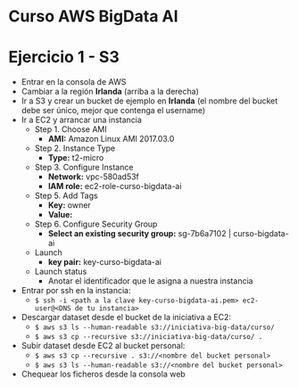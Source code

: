 # Curso AWS BigData AI

# Ejercicio 1 - S3
* Entrar en la consola de AWS
* Cambiar a la región **Irlanda** (arriba a la derecha)
* Ir a S3 y crear un bucket de ejemplo en **Irlanda** (el nombre del bucket debe ser único, mejor que contenga el username)
* Ir a EC2 y arrancar una instancia
    * Step 1. Choose AMI
        * **AMI:** Amazon Linux AMI 2017.03.0
    * Step 2. Instance Type
        * **Type:** t2-micro
    * Step 3. Configure Instance
        * **Network:** vpc-580ad53f
        * **IAM role:** ec2-role-curso-bigdata-ai
    * Step 5. Add Tags
        * **Key:** owner
        * **Value:** <tu username>
    * Step 6. Configure Security Group
        * **Select an existing security group:** sg-7b6a7102 | curso-bigdata-ai
    * Launch
        * **key pair:** key-curso-bigdata-ai
    * Launch status
        * Anotar el identificador que le asigna a nuestra instancia
* Entrar por ssh en la instancia: 
    * `$ ssh -i <path a la clave key-curso-bigdata-ai.pem> ec2-user@<DNS de tu instancia>`
* Descargar dataset desde el bucket de la iniciativa a EC2:
    * `$ aws s3 ls --human-readable s3://iniciativa-big-data/curso/`
    * `$ aws s3 cp --recursive s3://iniciativa-big-data/curso/ .`
* Subir dataset desde EC2 al bucket personal:
    * `$ aws s3 cp --recursive . s3://<nombre del bucket personal>`
    * `$ aws s3 ls --human-readable s3://<nombre del bucket personal>`
* Chequear los ficheros desde la consola web